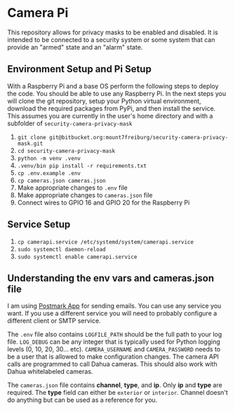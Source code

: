 # Camera Pi

This repository allows for privacy masks to be enabled and disabled. It is intended to be connected to a security 
system or some system that can provide an "armed" state and an "alarm" state.

## Environment Setup and Pi Setup

With a Raspberry Pi and a base OS perform the following steps to deploy the code. You should be able to use any 
Raspberry Pi. In the next steps you will clone the git repository, setup your Python virtual environment, 
download the required packages from PyPi, and then install the service. This assumes you are currently in the 
user's home directory and with a subfolder of `security-camera-privacy-mask`

1. `git clone git@bitbucket.org:mount7freiburg/security-camera-privacy-mask.git`
2. `cd security-camera-privacy-mask`
3. `python -m venv .venv`
4. `.venv/bin pip install -r requirements.txt`
5. `cp .env.example .env`
6. `cp cameras.json cameras.json`
7. Make appropriate changes to `.env` file
8. Make appropriate changes to `cameras.json` file
9. Connect wires to GPIO 16 and GPIO 20 for the Raspberry Pi

## Service Setup

1. `cp camerapi.service /etc/systemd/system/camerapi.service`
2. `sudo systemctl daemon-reload`
3. `sudo systemctl enable camerapi.service`

## Understanding the env vars and cameras.json file

I am using [Postmark App](https://postmarkapp.com/) for sending emails. You can use any service you want. If you use
a different service you will need to probably configure a different client or SMTP service.

The `.env` file also contains `LOGFILE_PATH` should be the full path to your log file. `LOG_DEBUG` can be any integer
that is typically used for Python logging levels (0, 10, 20, 30... etc). `CAMERA_USERNAME` and `CAMERA_PASSWORD` needs
to be a user that is allowed to make configuration changes. The camera API calls are programmed to call Dahua cameras.
This should also work with Dahua whitelabeled cameras.

The `cameras.json` file contains **channel**, **type**, and **ip**. Only **ip** and **type** are required. The **type**
field can either be `exterior` or `interior`. Channel doesn't do anything but can be used as a reference for you.